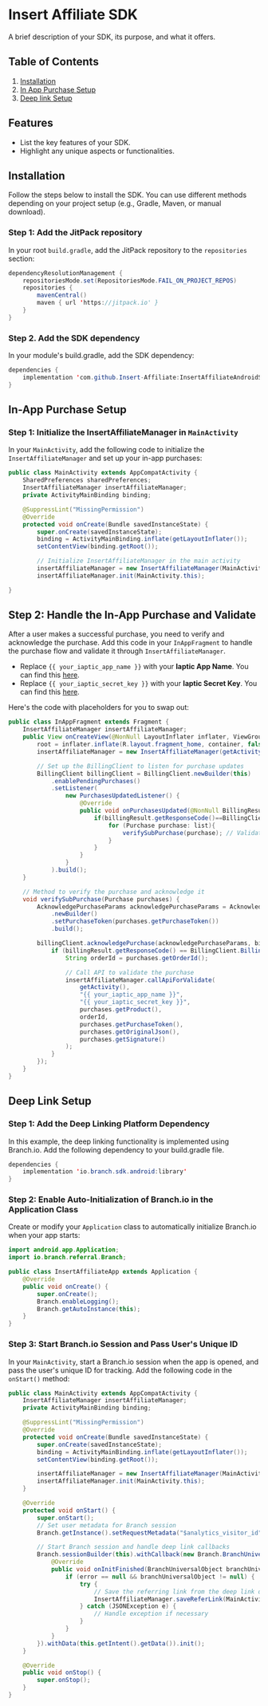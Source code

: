 # Insert Affiliate SDK

A brief description of your SDK, its purpose, and what it offers.

## Table of Contents

1. [Installation](#installation)
2. [In App Purchase Setup](#in-app-purchase-setup)
3. [Deep link Setup](#deep-link-setup)
   
## Features

- List the key features of your SDK.
- Highlight any unique aspects or functionalities.

## Installation

Follow the steps below to install the SDK. You can use different methods depending on your project setup (e.g., Gradle, Maven, or manual download).

### Step 1: Add the JitPack repository

In your root `build.gradle`, add the JitPack repository to the `repositories` section:

```java
dependencyResolutionManagement {
    repositoriesMode.set(RepositoriesMode.FAIL_ON_PROJECT_REPOS)
    repositories {
        mavenCentral()
        maven { url 'https://jitpack.io' }
    }
}
```

### Step 2. Add the SDK dependency

In your module's build.gradle, add the SDK dependency:

```java
dependencies {
    implementation 'com.github.Insert-Affiliate:InsertAffiliateAndroidSDK'
}
```

## In-App Purchase Setup
### Step 1: Initialize the InsertAffiliateManager in `MainActivity`

In your `MainActivity`, add the following code to initialize the `InsertAffiliateManager` and set up your in-app purchases:

```java
public class MainActivity extends AppCompatActivity {
    SharedPreferences sharedPreferences;
    InsertAffiliateManager insertAffiliateManager;
    private ActivityMainBinding binding;

    @SuppressLint("MissingPermission")
    @Override
    protected void onCreate(Bundle savedInstanceState) {
        super.onCreate(savedInstanceState);
        binding = ActivityMainBinding.inflate(getLayoutInflater());
        setContentView(binding.getRoot());

        // Initialize InsertAffiliateManager in the main activity
        insertAffiliateManager = new InsertAffiliateManager(MainActivity.this);
        insertAffiliateManager.init(MainActivity.this);

}
```

## Step 2: Handle the In-App Purchase and Validate

After a user makes a successful purchase, you need to verify and acknowledge the purchase. Add this code in your `InAppFragment` to handle the purchase flow and validate it through `InsertAffiliateManager`.

- Replace `{{ your_iaptic_app_name }}` with your **Iaptic App Name**. You can find this [here](https://www.iaptic.com/account).
- Replace `{{ your_iaptic_secret_key }}` with your **Iaptic Secret Key**. You can find this [here](https://www.iaptic.com/settings).

Here's the code with placeholders for you to swap out:

```java
public class InAppFragment extends Fragment {
    InsertAffiliateManager insertAffiliateManager;
    public View onCreateView(@NonNull LayoutInflater inflater, ViewGroup container, Bundle savedInstanceState) {
        root = inflater.inflate(R.layout.fragment_home, container, false);
        insertAffiliateManager = new InsertAffiliateManager(getActivity());

        // Set up the BillingClient to listen for purchase updates
        BillingClient billingClient = BillingClient.newBuilder(this)
            .enablePendingPurchases()
            .setListener(
                new PurchasesUpdatedListener() {
                    @Override
                    public void onPurchasesUpdated(@NonNull BillingResult billingResult, @Nullable List<Purchase> list) {
                        if(billingResult.getResponseCode()==BillingClient.BillingResponseCode.OK && list !=null) {
                            for (Purchase purchase: list){
                                verifySubPurchase(purchase); // Validate the purchase
                            }
                        }
                    }
                }
            ).build();
    }

    // Method to verify the purchase and acknowledge it
    void verifySubPurchase(Purchase purchases) {
        AcknowledgePurchaseParams acknowledgePurchaseParams = AcknowledgePurchaseParams
            .newBuilder()
            .setPurchaseToken(purchases.getPurchaseToken())
            .build();

        billingClient.acknowledgePurchase(acknowledgePurchaseParams, billingResult -> {
            if (billingResult.getResponseCode() == BillingClient.BillingResponseCode.OK) {
                String orderId = purchases.getOrderId();

                // Call API to validate the purchase
                insertAffiliateManager.callApiForValidate(
                    getActivity(),
                    "{{ your_iaptic_app_name }}",
                    "{{ your_iaptic_secret_key }}",
                    purchases.getProduct(),
                    orderId,
                    purchases.getPurchaseToken(),
                    purchases.getOriginalJson(),
                    purchases.getSignature()
                );
            }
        });
    }
}
```

## Deep Link Setup

### Step 1: Add the Deep Linking Platform Dependency

In this example, the deep linking functionality is implemented using Branch.io. Add the following dependency to your build.gradle file.

```java
dependencies {
    implementation 'io.branch.sdk.android:library'
}
```

### Step 2: Enable Auto-Initialization of Branch.io in the Application Class

Create or modify your `Application` class to automatically initialize Branch.io when your app starts:

```java
import android.app.Application;
import io.branch.referral.Branch;

public class InsertAffiliateApp extends Application {
    @Override
    public void onCreate() {
        super.onCreate();
        Branch.enableLogging();
        Branch.getAutoInstance(this);
    }
}
```

### Step 3: Start Branch.io Session and Pass User's Unique ID

In your `MainActivity`, start a Branch.io session when the app is opened, and pass the user's unique ID for tracking. Add the following code in the `onStart()` method:

```java
public class MainActivity extends AppCompatActivity {
    InsertAffiliateManager insertAffiliateManager;
    private ActivityMainBinding binding;

    @SuppressLint("MissingPermission")
    @Override
    protected void onCreate(Bundle savedInstanceState) {
        super.onCreate(savedInstanceState);
        binding = ActivityMainBinding.inflate(getLayoutInflater());
        setContentView(binding.getRoot());

        insertAffiliateManager = new InsertAffiliateManager(MainActivity.this);
        insertAffiliateManager.init(MainActivity.this);
    }

    @Override
    protected void onStart() {
        super.onStart();
        // Set user metadata for Branch session
        Branch.getInstance().setRequestMetadata("$analytics_visitor_id", InsertAffiliateManager.getUniqueId(MainActivity.this));

        // Start Branch session and handle deep link callbacks
        Branch.sessionBuilder(this).withCallback(new Branch.BranchUniversalReferralInitListener() {
            @Override
            public void onInitFinished(BranchUniversalObject branchUniversalObject, LinkProperties linkProperties, BranchError error) {
                if (error == null && branchUniversalObject != null) {
                    try {
                        // Save the referring link from the deep link data
                        InsertAffiliateManager.saveReferLink(MainActivity.this, "" + branchUniversalObject.getContentMetadata().convertToJson().get("~referring_link"));
                    } catch (JSONException e) {
                        // Handle exception if necessary
                    }
                }
            }
        }).withData(this.getIntent().getData()).init();
    }

    @Override
    public void onStop() {
        super.onStop();
    }
}
```